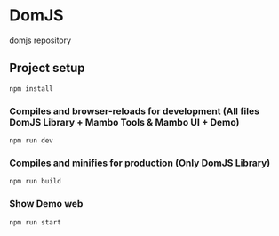 # DomJS
domjs repository

## Project setup
```
npm install
```

### Compiles and browser-reloads for development (All files DomJS Library + Mambo Tools & Mambo UI + Demo)
```
npm run dev
```

### Compiles and minifies for production (Only DomJS Library)
```
npm run build
```

### Show Demo web
```
npm run start
```
